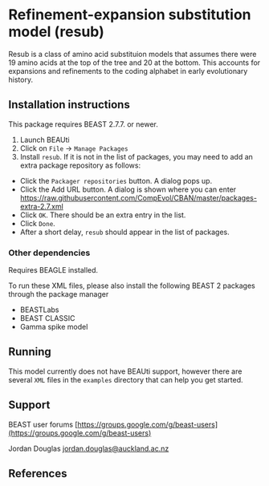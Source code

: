 # Refinement-expansion substitution model (resub)

Resub is a class of amino acid substituion models that assumes there were 19 amino acids at the top of the tree and 20 at the bottom. This accounts for expansions and refinements to the coding alphabet in early evolutionary history. 



## Installation instructions


This package requires BEAST 2.7.7. or newer.

1. Launch BEAUti
2. Click on `File` -> `Manage Packages`
3. Install `resub`. If it is not in the list of packages, you may need to add an extra package repository as follows:
- Click the `Packager repositories` button. A dialog pops up.
- Click the Add URL button. A dialog is shown where you can enter https://raw.githubusercontent.com/CompEvol/CBAN/master/packages-extra-2.7.xml
- Click `OK`. There should be an extra entry in the list.
- Click `Done`.
- After a short delay, `resub` should appear in the list of packages.



### Other dependencies


Requires BEAGLE installed. 

To run these XML files, please also install the following BEAST 2 packages through the package manager
- BEASTLabs
- BEAST CLASSIC
- Gamma spike model



## Running

This model currently does not have BEAUti support, however there are several `XML` files in the `examples` directory that can help you get started. 


## Support

BEAST user forums [https://groups.google.com/g/beast-users](https://groups.google.com/g/beast-users)

Jordan Douglas jordan.douglas@auckland.ac.nz


## References









